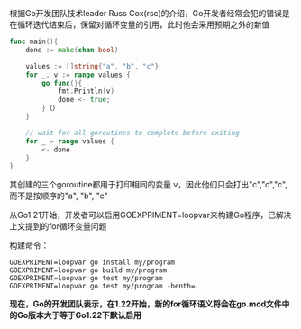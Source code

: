 根据Go开发团队技术leader Russ Cox(rsc)的介绍，Go开发者经常会犯的错误是在循环迭代结束后，保留对循环变量的引用，此时他会采用预期之外的新值

```go
func main(){
    done := make(chan bool)

    values := []string{"a", "b", "c"}
    for _, v := range values {
        go func(){
            fmt.Println(v)
            done <- true;
        }（）
    }

    // wait for all goroutines to complete before exiting
    for _ = range values {
        <- done
    }
}
```

其创建的三个goroutine都用于打印相同的变量 v，因此他们只会打出"c","c","c", 而不是按顺序的"a", "b", "c"

从Go1.21开始，开发者可以启用GOEXPRIMENT=loopvar来构建Go程序，已解决上文提到的for循环变量问题

构建命令：

```shell
GOEXPRIMENT=loopvar go install my/program
GOEXPRIMENT=loopvar go build my/program
GOEXPRIMENT=loopvar go test my/program
GOEXPRIMENT=loopvar go test my/program -benth=.
```

**现在，Go的开发团队表示，在1.22开始，新的for循环语义将会在go.mod文件中的Go版本大于等于Go1.22下默认启用**
